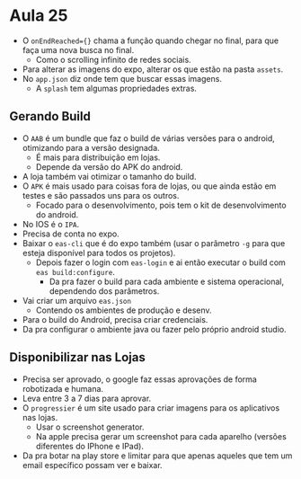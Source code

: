 # Aula 25

* O `onEndReached={}` chama a função quando chegar no final, para que faça uma nova busca no final.
  * Como o scrolling infinito de redes sociais.
*  Para alterar as imagens do expo, alterar os que estão na pasta `assets`.
*  No `app.json` diz onde tem que buscar essas imagens.
   *  A `splash` tem algumas propriedades extras.

## Gerando Build
* O `AAB` é um bundle que faz o build de várias versões para o android, otimizando para a versão designada.
  * É mais para distribuição em lojas.
  * Depende da versão do APK do android.
* A loja também vai otimizar o tamanho do build.
* O `APK` é mais usado para coisas fora de lojas, ou que ainda estão em testes e são passados uns para os outros.
  * Focado para o desenvolvimento, pois tem o kit de desenvolvimento do android.
* No IOS é o `IPA`.
* Precisa de conta no expo.
* Baixar o `eas-cli` que é do expo também (usar o parâmetro `-g` para que esteja disponível para todos os projetos).
  * Depois fazer o login com `eas-login` e ai então executar o build com `eas build:configure`.
    * Da pra fazer o build para cada ambiente e sistema operacional, dependendo dos parâmetros.
* Vai criar um arquivo `eas.json`
  * Contendo os ambientes de produção e desenv.
* Para o build do Android, precisa criar credenciais.
* Da pra configurar o ambiente java ou fazer pelo próprio android studio.

## Disponibilizar nas Lojas
* Precisa ser aprovado, o google faz essas aprovações de forma robotizada e humana.
* Leva entre 3 a 7 dias para aprovar.
* O `progressier` é um site usado para criar imagens para os aplicativos nas lojas.
  * Usar o screenshot generator.
  * Na apple precisa gerar um screenshot para cada aparelho (versões diferentes do IPhone e IPad).
* Da pra botar na play store e limitar para que apenas aqueles que tem um email específico possam ver e baixar.
